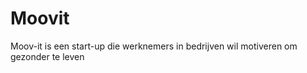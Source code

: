 Moovit
======

Moov-it is een start-up die werknemers in bedrijven wil motiveren om gezonder te leven
